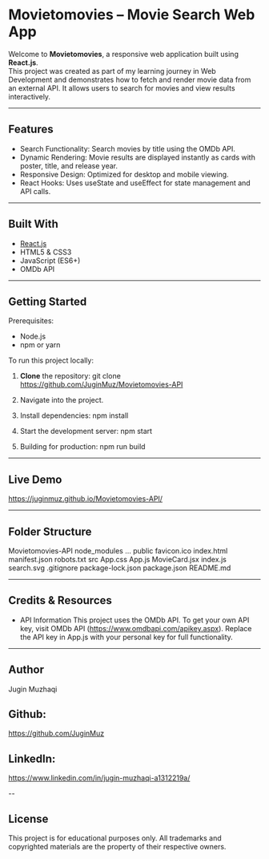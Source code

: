 # Movietomovies – Movie Search Web App

Welcome to **Movietomovies**, a responsive web application built using **React.js**.  
This project was created as part of my learning journey in Web Development and demonstrates how to fetch and render movie data from an external API. It allows users to search for movies and view results interactively.

---

## Features

- Search Functionality: Search movies by title using the OMDb API.
- Dynamic Rendering: Movie results are displayed instantly as cards with poster, title, and release year.
- Responsive Design: Optimized for desktop and mobile viewing.
- React Hooks: Uses useState and useEffect for state management and API calls.

---

## Built With

- [React.js](https://reactjs.org/)
- HTML5 & CSS3
- JavaScript (ES6+)
- OMDb API

---

## Getting Started

Prerequisites:
- Node.js
- npm or yarn

To run this project locally:

1. **Clone** the repository:
    git clone https://github.com/JuginMuz/Movietomovies-API

2. Navigate into the project.

3. Install dependencies:
    npm install

4. Start the development server:
    npm start

5. Building for production:
    npm run build

---

## Live Demo
https://juginmuz.github.io/Movietomovies-API/

---

## Folder Structure

Movietomovies-API
    node_modules
        ...
    public
        favicon.ico
        index.html
        manifest.json
        robots.txt
    src
        App.css
        App.js
        MovieCard.jsx
        index.js
        search.svg
    .gitignore
    package-lock.json
    package.json
    README.md

---

## Credits & Resources

- API Information
    This project uses the OMDb API.
    To get your own API key, visit OMDb API (https://www.omdbapi.com/apikey.aspx).
    Replace the API key in App.js with your personal key for full functionality.

---

## Author

Jugin Muzhaqi
## Github:
https://github.com/JuginMuz
## LinkedIn:
https://www.linkedin.com/in/jugin-muzhaqi-a1312219a/

--

## License

This project is for educational purposes only. All trademarks and copyrighted materials are the property of their respective owners.